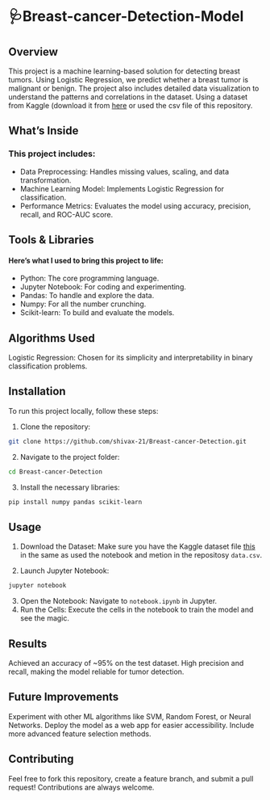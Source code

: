 # 🩺Breast-cancer-Detection-Model
## Overview
This project is a machine learning-based solution for detecting breast tumors. Using Logistic Regression, we predict whether a breast tumor is malignant or benign. The project also includes detailed data visualization to understand the patterns and correlations in the dataset.  Using a dataset from Kaggle (download it from [here](https://www.kaggle.com/datasets/uciml/breast-cancer-wisconsin-data) or used the csv file of this repository.
## What’s Inside
### This project includes:
* Data Preprocessing: Handles missing values, scaling, and data transformation.
* Machine Learning Model: Implements Logistic Regression for classification.
* Performance Metrics: Evaluates the model using accuracy, precision, recall, and ROC-AUC score.
## Tools & Libraries
#### Here’s what I used to bring this project to life:
* Python: The core programming language.
* Jupyter Notebook: For coding and experimenting.
* Pandas: To handle and explore the data.
* Numpy: For all the number crunching.
* Scikit-learn: To build and evaluate the models.
## Algorithms Used
Logistic Regression: Chosen for its simplicity and interpretability in binary classification problems.

## Installation
To run this project locally, follow these steps:
1. Clone the repository:
 ```bash
git clone https://github.com/shivax-21/Breast-cancer-Detection.git
 ```
2. Navigate to the project folder:
``` bash
cd Breast-cancer-Detection
```
3. Install the necessary libraries:
``` bash
pip install numpy pandas scikit-learn
```
## Usage
1. Download the Dataset: Make sure you have the Kaggle dataset file [this](https://www.kaggle.com/datasets/uciml/breast-cancer-wisconsin-data) in the same as used the notebook and metion in the repositosy `data.csv`.

2. Launch Jupyter Notebook:
``` bash
jupyter notebook
```
3. Open the Notebook: Navigate to `notebook.ipynb` in Jupyter.
4. Run the Cells: Execute the cells in the notebook to train the model and see the magic.
## Results
Achieved an accuracy of ~95% on the test dataset.
High precision and recall, making the model reliable for tumor detection.
## Future Improvements
Experiment with other ML algorithms like SVM, Random Forest, or Neural Networks.
Deploy the model as a web app for easier accessibility.
Include more advanced feature selection methods.
## Contributing
Feel free to fork this repository, create a feature branch, and submit a pull request! Contributions are always welcome.


